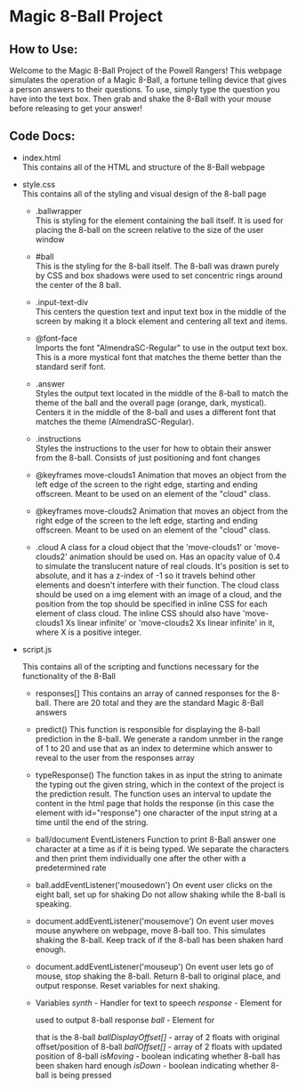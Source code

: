 # Magic 8-Ball Project

## How to Use:
Welcome to the Magic 8-Ball Project of the Powell Rangers! This webpage simulates the
operation of a Magic 8-Ball, a fortune telling device that gives a person answers to their
questions. To use, simply type the question you have into the text box. Then grab and shake
the 8-Ball with your mouse before releasing to get your answer!

## Code Docs:
- index.html  
  This contains all of the HTML and structure of the 8-Ball webpage
  
- style.css  
  This contains all of the styling and visual design of the 8-ball page

  - .ballwrapper  
    This is styling for the element containing the ball itself. It is used for placing
    the 8-ball on the screen relative to the size of the user window

  - #ball  
    This is the styling for the 8-ball itself. The 8-ball was drawn purely by CSS and
    box shadows were used to set concentric rings around the center of the 8 ball. 

  - .input-text-div  
    This centers the question text and input text box in the middle of the screen by making it a block element and centering all text and items. 

  - @font-face  
    Imports the font "AlmendraSC-Regular" to use in the output text box. This is a more mystical font that matches the theme better than the standard serif font.  
  
  - .answer  
    Styles the output text located in the middle of the 8-ball to match the theme of the ball and the overall page (orange, dark, mystical). Centers it in the middle of the 8-ball and uses a different font that matches the theme (AlmendraSC-Regular).
    
  - .instructions  
    Styles the instructions to the user for how to obtain their answer from the 8-ball. Consists of
    just positioning and font changes
  
  - @keyframes move-clouds1
    Animation that moves an object from the left edge of the screen to the right edge, starting and ending offscreen. Meant to be used on an element of the "cloud" class.

  - @keyframes move-clouds2
    Animation that moves an object from the right edge of the screen to the left edge, starting and ending offscreen. Meant to be used on an element of the "cloud" class.

  - .cloud
    A class for a cloud object that the 'move-clouds1' or 'move-clouds2' animation should be used on. Has an opacity value of 0.4 to simulate the translucent nature of real clouds. It's position is set to absolute, and it has a z-index of -1 so it travels behind other elements and doesn't interfere with their function. The cloud class should be used on a img element with an image of a cloud, and the position from the top should be specified in inline CSS for each element of class cloud. The inline CSS should also have 'move-clouds1 Xs linear infinite' or 'move-clouds2 Xs linear infinite' in it, where X is a positive integer.
    
- script.js
  
  This contains all of the scripting and functions necessary for the functionality of the 8-Ball
    
  - responses[] 
    This contains an array of canned responses for the 8-ball. There are 20 total and they
    are the standard Magic 8-Ball answers 
    
  - predict()
    This function is responsible for displaying the 8-ball prediction in the 8-ball. We generate
    a random unmber in the range of 1 to 20 and use that as an index to determine which answer to 
    reveal to the user from the responses array
  
  - typeResponse()
    The function takes in as input the string to animate the typing out the given string, which in 
    the context of the project is the prediction result. The function uses an interval to update the 
    content in the html page that holds the response (in this case the element with id="response") 
    one character of the input string at a time until the end of the string.

  - ball/document EventListeners
    Function to print 8-Ball answer one character at a time as if it is being typed. We separate
    the characters and then print them individually one after the other with a predetermined rate

  - ball.addEventListener('mousedown')
    On event user clicks on the eight ball, set up for shaking
    Do not allow shaking while the 8-ball is speaking.

  - document.addEventListener('mousemove')
    On event user moves mouse anywhere on webpage, move 8-ball
    too. This simulates shaking the 8-ball. Keep track of if
    the 8-ball has been shaken hard enough.

  - document.addEventListener('mouseup')
    On event user lets go of mouse, stop shaking the 8-ball.
    Return 8-ball to original place, and output response. Reset
    variables for next shaking.

  - Variables
    *synth* - Handler for text to speech
    *response* - Element for <p> used to output 8-ball response
    *ball* - Element for <div> that is the 8-ball
    *ballDisplayOffset[]* - array of 2 floats with original offset/position of 8-ball
    *ballOffset[]* - array of 2 floats with updated position of 8-ball
    *isMoving* - boolean indicating whether 8-ball has been shaken hard enough
    *isDown* - boolean indicating whether 8-ball is being pressed

